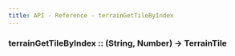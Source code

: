 ```yaml
---
title: API - Reference - terrainGetTileByIndex
---
```


### terrainGetTileByIndex :: (String, Number) -> TerrainTile
